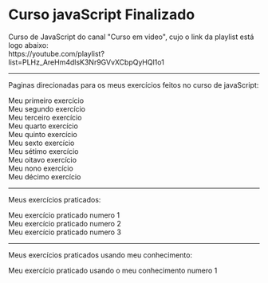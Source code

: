 <style>
    a {
        text-decoration: none;
    }  /* Ignorar */
</style> 

# Curso javaScript Finalizado
 Curso de JavaScript do canal "Curso em video", cujo o link da playlist está logo abaixo: <br>
 https://youtube.com/playlist?list=PLHz_AreHm4dlsK3Nr9GVvXCbpQyHQl1o1

<hr>

<p>Paginas direcionadas para os meus exercícios feitos no curso de javaScript:</p>
<a href="https://guilherme-possebon.github.io/Curso-javascript/Exemplos/Exemplo%20HTML/ex001.html">Meu primeiro exercício</a> <br>
<a href="https://guilherme-possebon.github.io/Curso-javascript/Exemplos/Exemplo%20HTML/ex002.html">Meu segundo exercício</a> <br>
<a href="https://guilherme-possebon.github.io/Curso-javascript/Exemplos/Exemplo%20HTML/ex003.html">Meu terceiro exercício</a> <br>
<a href="https://guilherme-possebon.github.io/Curso-javascript/Exemplos/Exemplo%20HTML/ex004.html">Meu quarto exercício</a> <br>
<a href="https://guilherme-possebon.github.io/Curso-javascript/Exemplos/Exemplo%20HTML/ex005.html">Meu quinto exercício</a> <br>
<a href="https://guilherme-possebon.github.io/Curso-javascript/Exemplos/Exemplo%20HTML/ex006.html">Meu sexto exercício</a> <br>
<a href="https://guilherme-possebon.github.io/Curso-javascript/Exemplos/Exemplo%20HTML/ex007.html">Meu sétimo exercício</a> <br>
<a href="https://guilherme-possebon.github.io/Curso-javascript/Exemplos/Exemplo%20HTML/ex008.html">Meu oitavo exercício</a> <br>
<a href="https://guilherme-possebon.github.io/Curso-javascript/Exemplos/Exemplo%20HTML/ex009.html">Meu nono exercício</a> <br>
<a href="https://guilherme-possebon.github.io/Curso-javascript/Exemplos/Exemplo%20HTML/ex010.html">Meu décimo exercício</a> <br>

<hr>

<p>Meus exercícios praticados:</p> 
<a href="https://guilherme-possebon.github.io/Curso-javascript/Exemplos/Exercicios praticados/aa.html">Meu exercício praticado numero 1</a> <br>
<a href="https://guilherme-possebon.github.io/Curso-javascript/Exemplos/Exercicios praticados/pr009.html">Meu exercício praticado numero 2</a> <br>
<a href="https://guilherme-possebon.github.io/Curso-javascript/Exemplos/Exercicios praticados/pr014.html">Meu exercício praticado numero 3</a> <br>

<hr>

<p>Meus exercícios praticados usando meu conhecimento:</p> 

<a href="https://guilherme-possebon.github.io/Curso-javascript/Exemplos/Exercicios/Site da hora do dia/index.html">Meu exercício praticado usando o meu conhecimento numero 1</a> <br>
